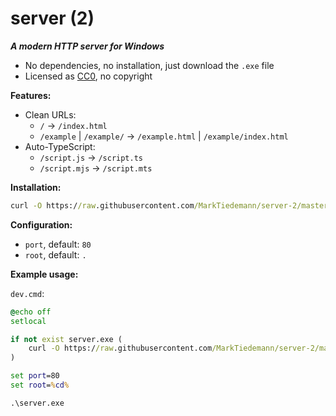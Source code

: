 # server (2)

**_A modern HTTP server for Windows_**

- No dependencies, no installation, just download the `.exe` file
- Licensed as [CC0](https://creativecommons.org/publicdomain/zero/1.0/), no copyright

**Features:**

- Clean URLs:
  - `/` -> `/index.html`
  - `/example` | `/example/` -> `/example.html` | `/example/index.html`
- Auto-TypeScript:
  - `/script.js` -> `/script.ts`
  - `/script.mjs` -> `/script.mts`

**Installation:**

```bat
curl -O https://raw.githubusercontent.com/MarkTiedemann/server-2/master/server.exe
```

**Configuration:**

- `port`, default: `80`
- `root`, default: `.`

**Example usage:**

`dev.cmd`:

```bat
@echo off
setlocal

if not exist server.exe (
	curl -O https://raw.githubusercontent.com/MarkTiedemann/server-2/master/server.exe
)

set port=80
set root=%cd%

.\server.exe
```
